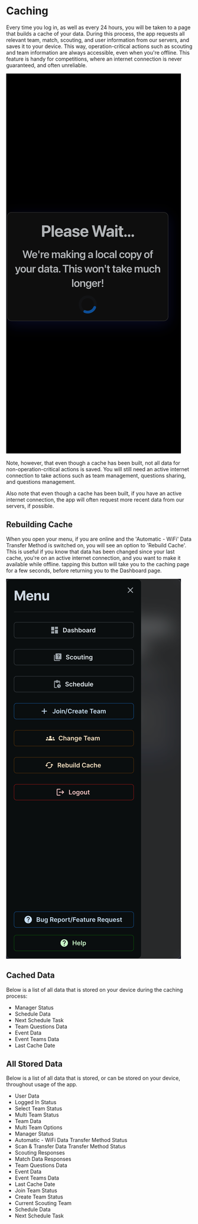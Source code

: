 # Caching

Every time you log in, as well as every 24 hours, you will be taken to a page that builds a cache of your data. During this process, the app requests all relevant team, match, scouting, and user information from our servers, and saves it to your device. This way, operation-critical actions such as scouting and team information are always accessible, even when you're offline. This feature is handy for competitions, where an internet connection is never guaranteed, and often unreliable.&#x20;

![](../.gitbook/assets/user-cache)

Note, however, that even though a cache has been built, not all data for non-operation-critical actions is saved. You will still need an active internet connection to take actions such as team management, questions sharing, and questions management.&#x20;

Also note that even though a cache has been built, if you have an active internet connection, the app will often request more recent data from our servers, if possible.

## Rebuilding Cache

When you open your menu, if you are online and the 'Automatic - WiFi' Data Transfer Method is switched on, you will see an option to 'Rebuild Cache'. This is useful if you know that data has been changed since your last cache, you're on an active internet connection, and you want to make it available while offline. tapping this button will take you to the caching page for a few seconds, before returning you to the Dashboard page.

![](../.gitbook/assets/user-menu-online)

## Cached Data

Below is a list of all data that is stored on your device during the caching process:

* Manager Status
* Schedule Data
* Next Schedule Task
* Team Questions Data
* Event Data
* Event Teams Data
* Last Cache Date

## All Stored Data

Below is a list of all data that is stored, or can be stored on your device, throughout usage of the app.

* User Data
* Logged In Status
* Select Team Status
* Multi Team Status
* Team Data
* Multi Team Options
* Manager Status
* Automatic - WiFi Data Transfer Method Status
* Scan & Transfer Data Transfer Method Status
* Scouting Responses
* Match Data Responses
* Team Questions Data
* Event Data
* Event Teams Data
* Last Cache Date
* Join Team Status
* Create Team Status
* Current Scouting Team
* Schedule Data
* Next Schedule Task


